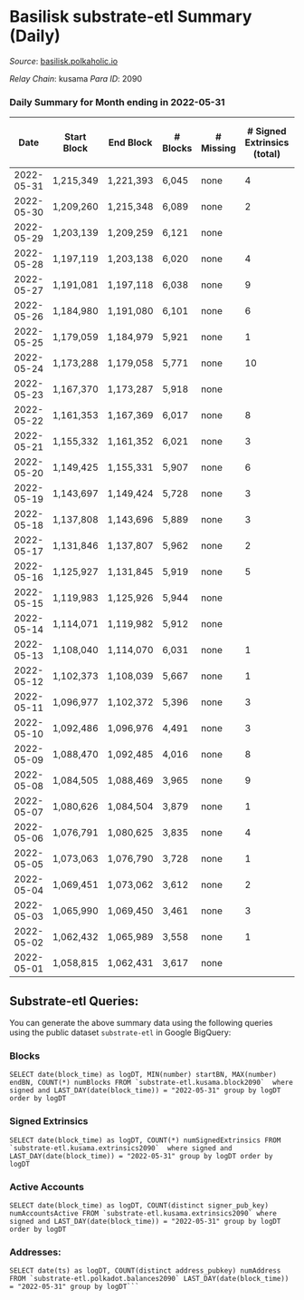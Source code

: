 # Basilisk substrate-etl Summary (Daily)

_Source_: [basilisk.polkaholic.io](https://basilisk.polkaholic.io)

*Relay Chain*: kusama
*Para ID*: 2090



### Daily Summary for Month ending in 2022-05-31


| Date | Start Block | End Block | # Blocks | # Missing | # Signed Extrinsics (total) | # Active Accounts | # Addresses with Balances | # Events | # Transfers | # XCM Transfers In | # XCM Transfers Out |
| ---- | ----------- | --------- | -------- | --------- | --------------------------- | ----------------- | ------------------------- | -------- | ----------- | ------------------ | ------------------- |
| 2022-05-31 | 1,215,349 | 1,221,393 | 6,045 | none | 4 | 2 | 16,073 | 18,148 |   |   |   |
| 2022-05-30 | 1,209,260 | 1,215,348 | 6,089 | none | 2 | 1 | 16,073 | 18,280 |   |   |   |
| 2022-05-29 | 1,203,139 | 1,209,259 | 6,121 | none |  |  | 16,073 | 18,368 |   |   |   |
| 2022-05-28 | 1,197,119 | 1,203,138 | 6,020 | none | 4 | 3 | 16,073 | 18,073 |   |   |   |
| 2022-05-27 | 1,191,081 | 1,197,118 | 6,038 | none | 9 | 7 | 16,073 | 18,137 |   |   |   |
| 2022-05-26 | 1,184,980 | 1,191,080 | 6,101 | none | 6 | 5 | 16,073 | 18,323 |   |   |   |
| 2022-05-25 | 1,179,059 | 1,184,979 | 5,921 | none | 1 | 1 | 16,073 | 17,770 |   |   |   |
| 2022-05-24 | 1,173,288 | 1,179,058 | 5,771 | none | 10 | 2 | 16,073 | 43,003 | 4,335  |   |   |
| 2022-05-23 | 1,167,370 | 1,173,287 | 5,918 | none |  |  | 11,915 | 17,759 |   |   |   |
| 2022-05-22 | 1,161,353 | 1,167,369 | 6,017 | none | 8 | 6 | 11,915 | 18,075 |   |   |   |
| 2022-05-21 | 1,155,332 | 1,161,352 | 6,021 | none | 3 | 1 | 11,915 | 18,075 |   |   |   |
| 2022-05-20 | 1,149,425 | 1,155,331 | 5,907 | none | 6 | 5 | 11,915 | 17,738 |   |   |   |
| 2022-05-19 | 1,143,697 | 1,149,424 | 5,728 | none | 3 | 3 | 11,915 | 17,197 |   |   |   |
| 2022-05-18 | 1,137,808 | 1,143,696 | 5,889 | none | 3 | 3 | 11,915 | 17,678 |   |   |   |
| 2022-05-17 | 1,131,846 | 1,137,807 | 5,962 | none | 2 | 2 | 11,915 | 17,895 |   |   |   |
| 2022-05-16 | 1,125,927 | 1,131,845 | 5,919 | none | 5 | 5 | 11,915 | 17,772 |   |   |   |
| 2022-05-15 | 1,119,983 | 1,125,926 | 5,944 | none |  |  | 11,915 | 17,840 |   |   |   |
| 2022-05-14 | 1,114,071 | 1,119,982 | 5,912 | none |  |  | 11,915 | 17,741 |   |   |   |
| 2022-05-13 | 1,108,040 | 1,114,070 | 6,031 | none | 1 | 1 | 11,915 | 18,101 |   |   |   |
| 2022-05-12 | 1,102,373 | 1,108,039 | 5,667 | none | 1 | 1 | 11,915 | 17,008 |   |   |   |
| 2022-05-11 | 1,096,977 | 1,102,372 | 5,396 | none | 3 | 2 | 11,915 | 16,204 |   |   |   |
| 2022-05-10 | 1,092,486 | 1,096,976 | 4,491 | none | 3 | 2 | 11,915 | 13,486 |   |   |   |
| 2022-05-09 | 1,088,470 | 1,092,485 | 4,016 | none | 8 | 3 | 11,915 | 12,085 |   |   |   |
| 2022-05-08 | 1,084,505 | 1,088,469 | 3,965 | none | 9 | 5 | 11,915 | 11,917 |   |   |   |
| 2022-05-07 | 1,080,626 | 1,084,504 | 3,879 | none | 1 | 1 | 11,915 | 11,642 |   |   |   |
| 2022-05-06 | 1,076,791 | 1,080,625 | 3,835 | none | 4 | 4 | 11,915 | 11,520 |   |   |   |
| 2022-05-05 | 1,073,063 | 1,076,790 | 3,728 | none | 1 | 1 | 11,915 | 11,189 |   |   |   |
| 2022-05-04 | 1,069,451 | 1,073,062 | 3,612 | none | 2 | 2 | 11,915 | 10,843 |   |   |   |
| 2022-05-03 | 1,065,990 | 1,069,450 | 3,461 | none | 3 | 2 | 11,915 | 10,392 |   |   |   |
| 2022-05-02 | 1,062,432 | 1,065,989 | 3,558 | none | 1 | 1 | 11,915 | 10,679 |   |   |   |
| 2022-05-01 | 1,058,815 | 1,062,431 | 3,617 | none |  |  | 11,915 | 10,854 |   |   |   |

## Substrate-etl Queries:
You can generate the above summary data using the following queries using the public dataset `substrate-etl` in Google BigQuery:


### Blocks
```
SELECT date(block_time) as logDT, MIN(number) startBN, MAX(number) endBN, COUNT(*) numBlocks FROM `substrate-etl.kusama.block2090`  where signed and LAST_DAY(date(block_time)) = "2022-05-31" group by logDT order by logDT
```


### Signed Extrinsics
```
SELECT date(block_time) as logDT, COUNT(*) numSignedExtrinsics FROM `substrate-etl.kusama.extrinsics2090`  where signed and LAST_DAY(date(block_time)) = "2022-05-31" group by logDT order by logDT
```


### Active Accounts
```
SELECT date(block_time) as logDT, COUNT(distinct signer_pub_key) numAccountsActive FROM `substrate-etl.kusama.extrinsics2090` where signed and LAST_DAY(date(block_time)) = "2022-05-31" group by logDT order by logDT
```


### Addresses:
```
SELECT date(ts) as logDT, COUNT(distinct address_pubkey) numAddress FROM `substrate-etl.polkadot.balances2090` LAST_DAY(date(block_time)) = "2022-05-31" group by logDT```

